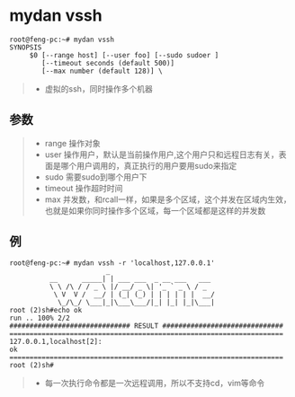 # mydan vssh
```
root@feng-pc:~# mydan vssh
SYNOPSIS
     $0 [--range host] [--user foo] [--sudo sudoer ]
        [--timeout seconds (default 500)]
        [--max number (default 128)] \
```

> * 虚拟的ssh，同时操作多个机器

## 参数

> * range 操作对象
> * user 操作用户，默认是当前操作用户,这个用户只和远程日志有关，表面是哪个用户调用的，真正执行的用户要用sudo来指定
> * sudo 需要sudo到哪个用户下
> * timeout 操作超时时间
> * max 并发数，和rcall一样，如果是多个区域，这个并发在区域内生效，也就是如果你同时操作多个区域，每一个区域都是这样的并发数

## 例
```
root@feng-pc:~# mydan vssh -r 'localhost,127.0.0.1'
                        _
          __      _____| | ___ ___  _ __ ___   ___
          \ \ /\ / / _ \ |/ __/ _ \| '_ ` _ \ / _
           \ V  V /  __/ | (_| (_) | | | | | |  __/
            \_/\_/ \___|_|\___\___/|_| |_| |_|\___|
root (2)sh#echo ok
run .. 100% 2/2
############################## RESULT ##############################
====================================================================
127.0.0.1,localhost[2]:
ok
====================================================================
root (2)sh#

```

> * 每一次执行命令都是一次远程调用，所以不支持cd，vim等命令
